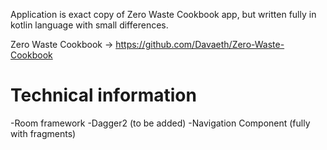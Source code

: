Application is exact copy of Zero Waste Cookbook app, but written fully in kotlin language with small differences.

Zero Waste Cookbook -> https://github.com/Davaeth/Zero-Waste-Cookbook

# Technical information

-Room framework
-Dagger2 (to be added)
-Navigation Component (fully with fragments)
